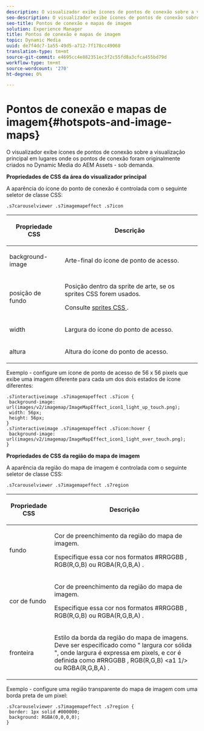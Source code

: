 ```yaml
---
description: O visualizador exibe ícones de pontos de conexão sobre a visualização principal em lugares onde os pontos de conexão foram originalmente criados no Dynamic Media do AEM Assets - sob demanda.
seo-description: O visualizador exibe ícones de pontos de conexão sobre a visualização principal em lugares onde os pontos de conexão foram originalmente criados no Dynamic Media do AEM Assets - sob demanda.
seo-title: Pontos de conexão e mapas de imagem
solution: Experience Manager
title: Pontos de conexão e mapas de imagem
topic: Dynamic Media
uuid: de7f4dc7-1a55-49d5-a712-7f178cc49068
translation-type: tm+mt
source-git-commit: e4695cc4e882351ec3f2c55fd8a3cfca455bd79d
workflow-type: tm+mt
source-wordcount: '270'
ht-degree: 0%

---
```



# Pontos de conexão e mapas de imagem{#hotspots-and-image-maps}

O visualizador exibe ícones de pontos de conexão sobre a visualização principal em lugares onde os pontos de conexão foram originalmente criados no Dynamic Media do AEM Assets - sob demanda.

<!--<a id="section_061E550C1C1D4DB2BD663A898895B38C"></a>-->

**Propriedades de CSS da área do visualizador principal**

A aparência do ícone do ponto de conexão é controlada com o seguinte seletor de classe CSS:

```
.s7carouselviewer .s7imagemapeffect .s7icon
```

<table id="table_94EE3F5BBE4547C0B4943471CEE7EDE4"> 
 <thead> 
  <tr> 
   <th colname="col1" class="entry"> <p> Propriedade CSS </p> </th> 
   <th colname="col2" class="entry"> <p>Descrição </p> </th> 
  </tr> 
 </thead>
 <tbody> 
  <tr> 
   <td colname="col1"> <p> <span class="codeph"> background-image  </span> </p> </td> 
   <td colname="col2"> <p>Arte-final do ícone de ponto de acesso. </p> </td> 
  </tr> 
  <tr> 
   <td colname="col1"> <p> <span class="codeph"> posição de fundo  </span> </p> </td> 
   <td colname="col2"> <p>Posição dentro da sprite de arte, se os sprites CSS forem usados. </p> <p>Consulte <a href="../../../c-html5-aem-asset-viewers/c-html5-aem-interactive-images/c-html5-aem-interactive-image-customizingviewer/c-html5-aem-interactive-image-customizingviewer.md#section-9b6d8d601cb441d08214dada7bb4eddc" format="dita" scope="local"> sprites CSS </a>. </p> </td> 
  </tr> 
  <tr> 
   <td colname="col1"> <p> <span class="codeph"> width </span> </p> </td> 
   <td colname="col2"> <p>Largura do ícone do ponto de acesso. </p> </td> 
  </tr> 
  <tr> 
   <td colname="col1"> <p> <span class="codeph"> altura  </span> </p> </td> 
   <td colname="col2"> <p>Altura do ícone do ponto de acesso. </p> </td> 
  </tr> 
 </tbody> 
</table>

Exemplo - configure um ícone de ponto de acesso de 56 x 56 pixels que exibe uma imagem diferente para cada um dos dois estados de ícone diferentes:

```
.s7interactiveimage .s7imagemapeffect .s7icon { 
 background-image: url(images/v2/imagemap/ImageMapEffect_icon1_light_up_touch.png); 
 width: 56px; 
 height: 56px; 
} 
.s7interactiveimage .s7imagemapeffect .s7icon:hover { 
 background-image: url(images/v2/imagemap/ImageMapEffect_icon1_light_over_touch.png); 
}
```

<!--<a id="section_26D0B8444D1F42D493793FF54968C0B9"></a>-->

**Propriedades de CSS da região do mapa de imagem**

A aparência da região do mapa de imagem é controlada com o seguinte seletor de classe CSS:

`.s7carouselviewer .s7imagemapeffect .s7region`

<table id="table_DAE7A78AA4A74DC78B2D94F29E8E236B"> 
 <thead> 
  <tr> 
   <th colname="col1" class="entry"> <p> Propriedade CSS </p> </th> 
   <th colname="col2" class="entry"> <p>Descrição </p> </th> 
  </tr> 
 </thead>
 <tbody> 
  <tr> 
   <td colname="col1"> <p> <span class="codeph"> fundo  </span> </p> </td> 
   <td colname="col2"> <p>Cor de preenchimento da região do mapa de imagem. </p> <p>Especifique essa cor nos formatos <span class="codeph"> #RRGGBB </span>, <span class="codeph"> RGB(R,G,B) </span> ou <span class="codeph"> RGBA(R,G,B,A) </span>. </p> </td> 
  </tr> 
  <tr> 
   <td colname="col1"> <p> <span class="codeph"> cor de fundo  </span> </p> </td> 
   <td colname="col2"> <p>Cor de preenchimento da região do mapa de imagem. </p> <p>Especifique essa cor nos formatos <span class="codeph"> #RRGGBB </span>, <span class="codeph"> RGB(R,G,B) </span> ou <span class="codeph"> RGBA(R,G,B,A) </span>. </p> </td> 
  </tr> 
  <tr> 
   <td colname="col1"> <p> <span class="codeph"> fronteira  </span> </p> </td> 
   <td colname="col2"> <p> Estilo da borda da região do mapa de imagens. Deve ser especificado como " <span class="codeph"> largura </span> <span class="codeph"> cor sólida </span>", onde <span class="codeph"> largura </span> é expressa em pixels, e <span class="codeph"> cor </span> é definida como <span class="codeph"> #RRGGBB </span>, <span class="codeph"> RGB(R,G,B) &lt;a1 1/&gt; ou <span class="codeph"> RGBA(R,G,B,A) </span>.</span> </p> </td> 
  </tr> 
 </tbody> 
</table>

Exemplo - configure uma região transparente do mapa de imagem com uma borda preta de um pixel:

```
.s7carouselviewer .s7imagemapeffect .s7region { 
 border: 1px solid #000000; 
 background: RGBA(0,0,0,0);  
}
```

